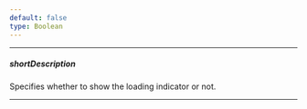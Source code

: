 ```yaml
---
default: false
type: Boolean
---
```

---
##### shortDescription
Specifies whether to show the loading indicator or not.

---
